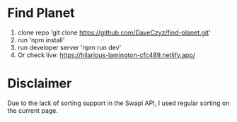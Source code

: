 # Find Planet

1. clone repo 'git clone https://github.com/DaveCzyz/find-planet.git'
2. run 'npm install'
3. run developer server 'npm run dev'
4. Or check live: https://hilarious-lamington-cfc489.netlify.app/

# Disclaimer
Due to the lack of sorting support in the Swapi API, I used regular sorting on the current page.



